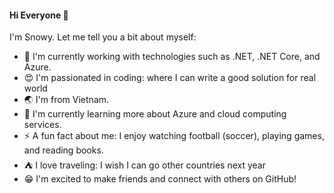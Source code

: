 #### Hi Everyone 👋
I'm Snowy. Let me tell you a bit about myself:

- 🔭 I'm currently working with technologies such as .NET, .NET Core, and Azure.
- 😍 I'm passionated in coding: where I can write a good solution for real world
- 🌏 I'm from Vietnam.
- 📘 I'm currently learning more about Azure and cloud computing services.
- ⚡ A fun fact about me: I enjoy watching football (soccer), playing games, and reading books.
- ⛺ I love traveling: I wish I can go other countries next year
- 😁 I'm excited to make friends and connect with others on GitHub!

